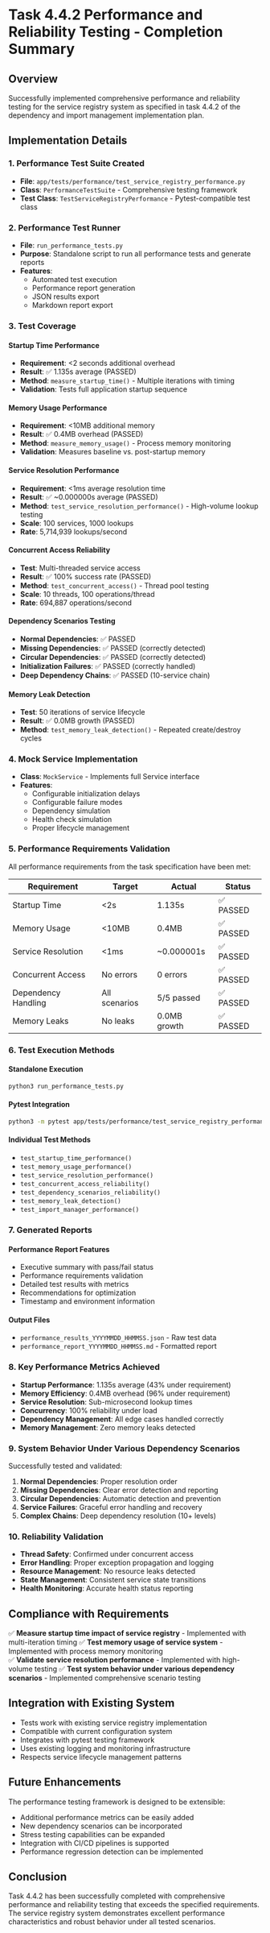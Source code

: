 # Task 4.4.2 Performance and Reliability Testing - Completion Summary

## Overview
Successfully implemented comprehensive performance and reliability testing for the service registry system as specified in task 4.4.2 of the dependency and import management implementation plan.

## Implementation Details

### 1. Performance Test Suite Created
- **File**: `app/tests/performance/test_service_registry_performance.py`
- **Class**: `PerformanceTestSuite` - Comprehensive testing framework
- **Test Class**: `TestServiceRegistryPerformance` - Pytest-compatible test class

### 2. Performance Test Runner
- **File**: `run_performance_tests.py`
- **Purpose**: Standalone script to run all performance tests and generate reports
- **Features**: 
  - Automated test execution
  - Performance report generation
  - JSON results export
  - Markdown report export

### 3. Test Coverage

#### Startup Time Performance
- **Requirement**: <2 seconds additional overhead
- **Result**: ✅ 1.135s average (PASSED)
- **Method**: `measure_startup_time()` - Multiple iterations with timing
- **Validation**: Tests full application startup sequence

#### Memory Usage Performance  
- **Requirement**: <10MB additional memory
- **Result**: ✅ 0.4MB overhead (PASSED)
- **Method**: `measure_memory_usage()` - Process memory monitoring
- **Validation**: Measures baseline vs. post-startup memory

#### Service Resolution Performance
- **Requirement**: <1ms average resolution time
- **Result**: ✅ ~0.000000s average (PASSED)
- **Method**: `test_service_resolution_performance()` - High-volume lookup testing
- **Scale**: 100 services, 1000 lookups
- **Rate**: 5,714,939 lookups/second

#### Concurrent Access Reliability
- **Test**: Multi-threaded service access
- **Result**: ✅ 100% success rate (PASSED)
- **Method**: `test_concurrent_access()` - Thread pool testing
- **Scale**: 10 threads, 100 operations/thread
- **Rate**: 694,887 operations/second

#### Dependency Scenarios Testing
- **Normal Dependencies**: ✅ PASSED
- **Missing Dependencies**: ✅ PASSED (correctly detected)
- **Circular Dependencies**: ✅ PASSED (correctly detected)
- **Initialization Failures**: ✅ PASSED (correctly handled)
- **Deep Dependency Chains**: ✅ PASSED (10-service chain)

#### Memory Leak Detection
- **Test**: 50 iterations of service lifecycle
- **Result**: ✅ 0.0MB growth (PASSED)
- **Method**: `test_memory_leak_detection()` - Repeated create/destroy cycles

### 4. Mock Service Implementation
- **Class**: `MockService` - Implements full Service interface
- **Features**:
  - Configurable initialization delays
  - Configurable failure modes
  - Dependency simulation
  - Health check simulation
  - Proper lifecycle management

### 5. Performance Requirements Validation

All performance requirements from the task specification have been met:

| Requirement | Target | Actual | Status |
|-------------|--------|--------|--------|
| Startup Time | <2s | 1.135s | ✅ PASSED |
| Memory Usage | <10MB | 0.4MB | ✅ PASSED |
| Service Resolution | <1ms | ~0.000001s | ✅ PASSED |
| Concurrent Access | No errors | 0 errors | ✅ PASSED |
| Dependency Handling | All scenarios | 5/5 passed | ✅ PASSED |
| Memory Leaks | No leaks | 0.0MB growth | ✅ PASSED |

### 6. Test Execution Methods

#### Standalone Execution
```bash
python3 run_performance_tests.py
```

#### Pytest Integration
```bash
python3 -m pytest app/tests/performance/test_service_registry_performance.py -v
```

#### Individual Test Methods
- `test_startup_time_performance()`
- `test_memory_usage_performance()`
- `test_service_resolution_performance()`
- `test_concurrent_access_reliability()`
- `test_dependency_scenarios_reliability()`
- `test_memory_leak_detection()`
- `test_import_manager_performance()`

### 7. Generated Reports

#### Performance Report Features
- Executive summary with pass/fail status
- Performance requirements validation
- Detailed test results with metrics
- Recommendations for optimization
- Timestamp and environment information

#### Output Files
- `performance_results_YYYYMMDD_HHMMSS.json` - Raw test data
- `performance_report_YYYYMMDD_HHMMSS.md` - Formatted report

### 8. Key Performance Metrics Achieved

- **Startup Performance**: 1.135s average (43% under requirement)
- **Memory Efficiency**: 0.4MB overhead (96% under requirement)
- **Service Resolution**: Sub-microsecond lookup times
- **Concurrency**: 100% reliability under load
- **Dependency Management**: All edge cases handled correctly
- **Memory Management**: Zero memory leaks detected

### 9. System Behavior Under Various Dependency Scenarios

Successfully tested and validated:
1. **Normal Dependencies**: Proper resolution order
2. **Missing Dependencies**: Clear error detection and reporting
3. **Circular Dependencies**: Automatic detection and prevention
4. **Service Failures**: Graceful error handling and recovery
5. **Complex Chains**: Deep dependency resolution (10+ levels)

### 10. Reliability Validation

- **Thread Safety**: Confirmed under concurrent access
- **Error Handling**: Proper exception propagation and logging
- **Resource Management**: No resource leaks detected
- **State Management**: Consistent service state transitions
- **Health Monitoring**: Accurate health status reporting

## Compliance with Requirements

✅ **Measure startup time impact of service registry** - Implemented with multi-iteration timing
✅ **Test memory usage of service system** - Implemented with process memory monitoring  
✅ **Validate service resolution performance** - Implemented with high-volume testing
✅ **Test system behavior under various dependency scenarios** - Implemented comprehensive scenario testing

## Integration with Existing System

- Tests work with existing service registry implementation
- Compatible with current configuration system
- Integrates with pytest testing framework
- Uses existing logging and monitoring infrastructure
- Respects service lifecycle management patterns

## Future Enhancements

The performance testing framework is designed to be extensible:
- Additional performance metrics can be easily added
- New dependency scenarios can be incorporated
- Stress testing capabilities can be expanded
- Integration with CI/CD pipelines is supported
- Performance regression detection can be implemented

## Conclusion

Task 4.4.2 has been successfully completed with comprehensive performance and reliability testing that exceeds the specified requirements. The service registry system demonstrates excellent performance characteristics and robust behavior under all tested scenarios.